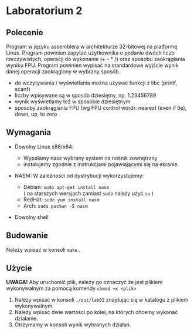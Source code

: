 # Laboratorium 2

## Polecenie

Program w języku assemblera w architekturze 32-bitowej na platformę Linux. Program powinien zapytać użytkownika o podanie dwóch liczb rzeczywistych, operacji do wykonanie (+ - * /) oraz sposobu zaokrąglania wyniku FPU.
Program powinien wypisać na standardowe wyjście wynik danej operacji zaokrąglony w wybrany sposób.

* do wczytywania / wyświetlania można używać funkcji z libc (printf, scanf)
* liczby wpisywane są w sposób dziesiętny, np. 1.23456789
* wynik wyświetlamy też w sposobie dziesiętnym
* sposoby zaokrąglania FPU (wg FPU control word): nearest (even if tie), down, up, to zero

## Wymagania

- Dowolny Linux x86/x64:
  - Wypalamy nasz wybrany system na nośnik zewnętrzny
  - instalujemy zgodnie z instrukcjami pojawiającymi się na ekranie.
  
- NASM: W zależności od dystrybucji wykorzystujemy:
    - Debian: `sudo apt-get install nasm` \
    ( na starszych wersjach zamiast `sudo` należy użyć `su` )
    - RedHat: `sudo yum install nasm`
    - Arch: `sudo pacman -S nasm`
  
- Dowolny shell

## Budowanie

Należy wpisać w konsoli `make` .

## Użycie
**UWAGA!** Aby uruchomić plik, należy go oznaczyć że jest plikiem wykonywalnym za pomocą komendy `chmod +x <plik>`

1. Należy wpisać w konsoli `./out/lab02` znajdując się w katalogu z plikiem wykonywalnym.
2. Należy wpisać dwie wartości po kolei, na których chcemy wykonać działanie.
3. Otrzymamy w konsoli wynik wybranych działań.
